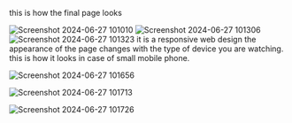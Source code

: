 this is how the final page looks

![Screenshot 2024-06-27 101010](https://github.com/saiphanidhar2003/portfolio/assets/110330228/3f33c27f-4503-4c3c-b49f-2517803a9033)
![Screenshot 2024-06-27 101306](https://github.com/saiphanidhar2003/portfolio/assets/110330228/62361294-416d-40ca-b1d8-a70d05f9ac0a)
![Screenshot 2024-06-27 101323](https://github.com/saiphanidhar2003/portfolio/assets/110330228/1ef612c7-e3db-4c1e-b065-5d6c915f3acf)
it is a responsive web design the appearance of the page changes with the type of device you are watching.
this is how it looks in case of small mobile phone.

![Screenshot 2024-06-27 101656](https://github.com/saiphanidhar2003/portfolio/assets/110330228/ccfda45e-ff7e-4360-8640-3c05e249a5a1)

![Screenshot 2024-06-27 101713](https://github.com/saiphanidhar2003/portfolio/assets/110330228/31f49abb-bf82-49d0-9f68-dd61001faa90)

![Screenshot 2024-06-27 101726](https://github.com/saiphanidhar2003/portfolio/assets/110330228/712e40fa-cc6b-4403-896d-d52db93f1b48)
